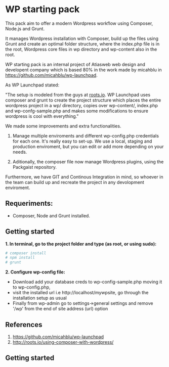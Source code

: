 WP starting pack
============

This pack aim to offer a modern Wordpress workflow using Composer, Node.js and Grunt.

It manages Wordpress installation with Composer, build up the files using Grunt and create an optimal folder structure, where the index.php file is in the root, Wordpress core files in wp directory and wp-content also in the root.

WP starting pack is an internal project of Atiasweb web design and developent company which is based 80% in the work made by micahblu in https://github.com/micahblu/wp-launchpad.

As WP Launchpad stated:

"The setup is modeled from the guys at [roots.io](http://roots.io/using-composer-with-wordpress/). WP Launchpad uses composer and grunt to create the project structure which places the entire wordpress project in a wp/ directory, copies over wp-content/, index.php and wp-confg-sample.php and makes some modifications to ensure wordpress is cool with everything."

We made some improvements and extra functionalities.

1. Manage multiple enviroments and different wp-config.php credentials for each one. It's really easy to set-up. We use a local, staging and production enviroment, but you can edit or add more depending on your needs.

2. Aditionally, the composer file now manage Wordpress plugins, using the Packgaist repository.

Furthermore, we have GIT and Continous Integration in mind, so whoever in the team can build up and recreate the project in any devolopment enviroment.

## Requeriments:

- Composer, Node and Grunt installed.

## Getting started

__1. In terminal, go to the project folder and type (as root, or using sudo):__

```bash
# composer install
# npm install
# grunt
```

__2. Configure wp-config file:__
 - Download add your database creds to wp-config-sample.php moving it to wp-config.php, 
 - visit the installed url i.e http://localhost/mywpsite, go through the installation setup as usual
 - Finally from wp-admin go to settings->general settings and remove '/wp' from the end of site address (url) option

## References

1. https://github.com/micahblu/wp-launchpad
2. http://roots.io/using-composer-with-wordpress/

## Getting started
